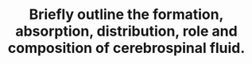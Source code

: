 ---
title: "Briefly outline the formation, absorption, distribution, role and composition of cerebrospinal fluid."
entityType: SAQ
exam: PEX
college: CICM
year: 2017
sitting: B
question: 9
passRate: 44
EC_expectedDomains:
- "The question spelt out very specific areas of CSF physiology to outline and the marks were evenly distributed among these areas."
EC_extraCredit:
- "The majority of candidates correctly described the composition of CSF"
EC_errorsCommon:
- "The candidates who did not pass this question usually did not provide enough detailed information."
- "Details of the production and absorption of CSF were commonly lacking."
- "Indicating whether a particular variable was higher or lower than in plasma, scored less marks than more specific information."
---